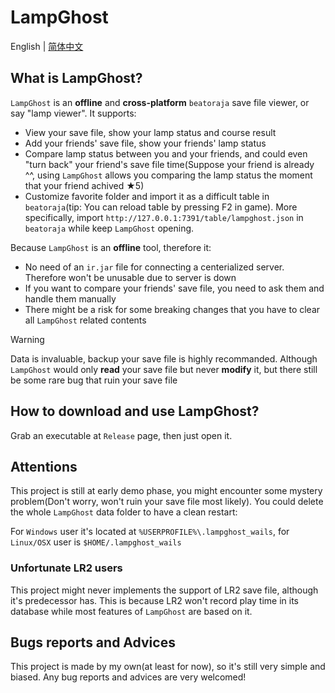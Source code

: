 # LampGhost

English | [简体中文](./README.zh-CN.md)

## What is LampGhost?

`LampGhost` is an **offline** and **cross-platform** `beatoraja` save file viewer, or say "lamp viewer". It supports:

- View your save file, show your lamp status and course result
- Add your friends' save file, show your friends' lamp status
- Compare lamp status between you and your friends, and could even "turn back" your friend's save file time(Suppose your friend is already ^^, using `LampGhost` allows you comparing the lamp status the moment that your friend achived ★5)
- Customize favorite folder and import it as a difficult table in `beatoraja`(tip: You can reload table by pressing F2 in game). More specifically, import `http://127.0.0.1:7391/table/lampghost.json` in `beatoraja` while keep `LampGhost` opening.

Because `LampGhost` is an **offline** tool, therefore it:

- No need of an `ir.jar` file for connecting a centerialized server. Therefore won't be unusable due to server is down
- If you want to compare your friends' save file, you need to ask them and handle them manually
- There might be a risk for some breaking changes that you have to clear all `LampGhost` related contents

> [!warning]
>
> Data is invaluable, backup your save file is highly recommanded. Although `LampGhost` would only **read** your save file but never **modify** it, but there still be some rare bug that ruin your save file

## How to download and use LampGhost?

Grab an executable at `Release` page, then just open it.

## Attentions

This project is still at early demo phase, you might encounter some mystery problem(Don't worry, won't ruin your save file most likely). You could delete the whole `LampGhost` data folder to have a clean restart:

For `Windows` user it's located at `%USERPROFILE%\.lampghost_wails`, for `Linux/OSX` user is `$HOME/.lampghost_wails`

### Unfortunate LR2 users

This project might never implements the support of LR2 save file, although it's predecessor has. This is because LR2 won't record play time in its database while most features of `LampGhost` are based on it.

## Bugs reports and Advices

This project is made by my own(at least for now), so it's still very simple and biased. Any bug reports and advices are very welcomed!
